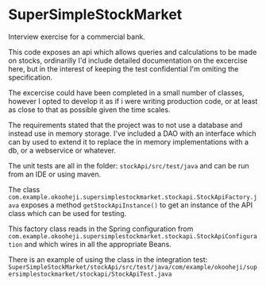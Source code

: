 # SuperSimpleStockMarket
Interview exercise for a commercial bank.

This code exposes an api which allows queries and calculations to be made on stocks, ordinarilly I'd include detailed documentation on the excercise here, but in the interest of keeping the test confidential I'm omiting the specification.

The excercise could have been completed in a small number of classes, however I opted to develop it as if i were writing production code, or at least as close to that as possible given the time scales.

The requirements stated that the project was to not use a database and instead use in memory storage. I've included a DAO with an interface which can by used to extend it to replace the in memory implementations with a db, or a webservice or whatever.

The unit tests are all in the folder: `stockApi/src/test/java` and can be run from an IDE or using maven.

The class `com.example.okooheji.supersimplestockmarket.stockapi.StockApiFactory.java` exposes a method `getStockApiInstance()` to get an instance of the API class which can be used for testing.

This factory class reads in the Spring configuration from `com.example.okooheji.supersimplestockmarket.stockapi.StockApiConfiguration` and which wires in all the appropriate Beans.

There is an example of using the class in the integration test:
`SuperSimpleStockMarket/stockApi/src/test/java/com/example/okooheji/supersimplestockmarket/stockapi/StockApiTest.java`
